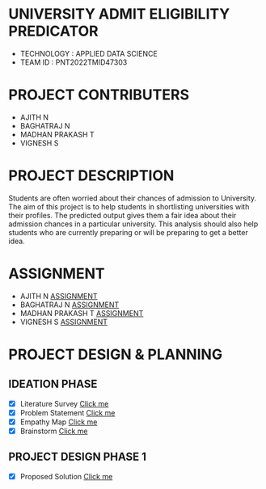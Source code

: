 # UNIVERSITY ADMIT ELIGIBILITY PREDICATOR

- TECHNOLOGY : APPLIED DATA SCIENCE
- TEAM ID    : PNT2022TMID47303

# PROJECT CONTRIBUTERS
- AJITH N
- BAGHATRAJ N 
- MADHAN PRAKASH T
- VIGNESH S

# PROJECT DESCRIPTION

Students are often worried about their chances of admission to University. The aim of this project is to help students in shortlisting universities with their profiles. The predicted output gives them a fair idea about their admission chances in a particular university. This analysis should also help students who are currently preparing or will be preparing to get a better idea.

# ASSIGNMENT
- AJITH N          [ASSIGNMENT](https://github.com/IBM-EPBL/IBM-Project-37700-1660318565/tree/main/Assignment/Team%20Lead%20-%20Ajith%20N) 
- BAGHATRAJ N      [ASSIGNMENT](https://github.com/IBM-EPBL/IBM-Project-37700-1660318565/tree/main/Assignment/Team%20Member%201%20-%20Baghatraj%20N) 
- MADHAN PRAKASH T [ASSIGNMENT](https://github.com/IBM-EPBL/IBM-Project-37700-1660318565/tree/main/Assignment/Team%20Member%202-Madhan%20Prakash)
- VIGNESH S        [ASSIGNMENT](https://github.com/IBM-EPBL/IBM-Project-37700-1660318565/tree/main/Assignment/Team%20Member%203-%20Vignesh%20S)


# PROJECT DESIGN & PLANNING

## IDEATION PHASE

- [x] Literature Survey [Click me](https://github.com/IBM-EPBL/IBM-Project-37700-1660318565/blob/main/Project%20Design%20%26%20Planning/Ideation%20Phase/Literature%20Survey.pdf)
- [x] Problem Statement [Click me](https://github.com/IBM-EPBL/IBM-Project-37700-1660318565/blob/main/Project%20Design%20%26%20Planning/Ideation%20Phase/Problem%20Statement.pdf)
- [x] Empathy Map [Click me](https://github.com/IBM-EPBL/IBM-Project-37700-1660318565/blob/main/Project%20Design%20%26%20Planning/Ideation%20Phase/Empathy%20Map%20Canvas.pdf)
- [x] Brainstorm [Click me](https://github.com/IBM-EPBL/IBM-Project-37700-1660318565/blob/main/Project%20Design%20%26%20Planning/Ideation%20Phase/Brainstorming-Ideas.pdf)

## PROJECT DESIGN PHASE 1

- [x] Proposed Solution [Click me](https://github.com/IBM-EPBL/IBM-Project-37700-1660318565/blob/main/Project%20Design%20&%20Planning/Project%20Design%20Phase%201/Proposed%20Solution.pdf)
